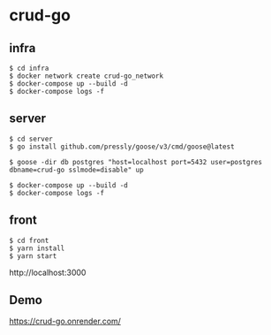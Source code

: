 # crud-go

## infra
```
$ cd infra
$ docker network create crud-go_network
$ docker-compose up --build -d
$ docker-compose logs -f
```

## server
```
$ cd server
$ go install github.com/pressly/goose/v3/cmd/goose@latest

$ goose -dir db postgres "host=localhost port=5432 user=postgres dbname=crud-go sslmode=disable" up

$ docker-compose up --build -d
$ docker-compose logs -f
```

## front
```
$ cd front
$ yarn install
$ yarn start
```

http://localhost:3000

## Demo
https://crud-go.onrender.com/

